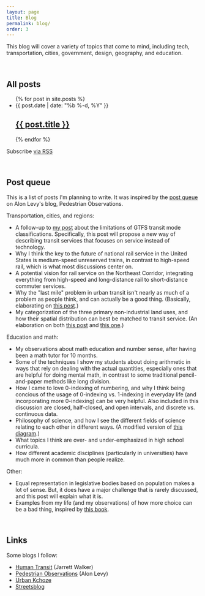 ```yaml
---
layout: page
title: Blog
permalink: blog/
order: 3
---
```



This blog will cover a variety of topics that come to mind, including tech, transportation, cities, government, design, geography, and education.

<br>

## All posts

<ul class="post-list">
{% for post in site.posts %}
    <li>
        <span class="post-meta">{{ post.date | date: "%b %-d, %Y" }}</span>
        <h2>
            <a class="post-link" href="{{ post.url | prepend: site.baseurl }}">{{ post.title }}</a>
        </h2>
    </li>
{% endfor %}
</ul>

<p class="rss-subscribe">Subscribe <a href="{{ "/feed.xml" | prepend: site.baseurl }}">via RSS</a>
</p>

<br>

## Post queue

This is a list of posts I'm planning to write. It was inspired by the [post queue](https://pedestrianobservations.wordpress.com/post-queue/) on Alon Levy's blog, Pedestrian Observations.

Transportation, cities, and regions:

* A follow-up to [my post](/2015/08/18/problem-gtfs-modes/) about the limitations of GTFS transit mode classifications. Specifically, this post will propose a new way of describing transit services that focuses on service instead of technology.
* Why I think the key to the future of national rail service in the United States is medium-speed unreserved trains, in contrast to high-speed rail, which is what most discussions center on.
* A potential vision for rail service on the Northeast Corridor, integrating everything from high-speed and long-distance rail to short-distance commuter services.
* Why the "last mile" problem in urban transit isn't nearly as much of a problem as people think, and can actually be a good thing. (Basically, elaborating on [this post](http://urbankchoze.blogspot.com/2014/11/how-i-learned-to-stop-worrying-and-love.html).)
* My categorization of the three primary non-industrial land uses, and how their spatial distribution can best be matched to transit service. (An elaboration on both [this post](http://urbankchoze.blogspot.com/2015/06/in-defense-of-use-separation.html) and [this one](https://pedestrianobservations.wordpress.com/2012/05/24/destination-centralization/).)

Education and math:

* My observations about math education and number sense, after having been a math tutor for 10 months.
* Some of the techniques I show my students about doing arithmetic in ways that rely on dealing with the actual quantities, especially ones that are helpful for doing mental math, in contrast to some traditional pencil-and-paper methods like long division. 
* How I came to love 0-indexing of numbering, and why I think being concious of the usage of 0-indexing vs. 1-indexing in everyday life (and incorporating more 0-indexing) can be very helpful. Also included in this discussion are closed, half-closed, and open intervals, and discrete vs. continuous data.
* Philosophy of science, and how I see the different fields of science relating to each other in different ways. (A modified version of [this diagram](https://commons.wikimedia.org/wiki/File:Partial_ordering_of_the_sciences_Balaban_Klein_Scientometrics2006_615-637.svg).)
* What topics I think are over- and under-emphasized in high school curricula.
* How different academic disciplines (particularly in universities) have much more in common than people realize.

Other:

* Equal representation in legislative bodies based on population makes a lot of sense. But, it does have a major challenge that is rarely discussed, and this post will explain what it is.
* Examples from my life (and my observations) of how more choice can be a bad thing, inspired by [this book](https://en.wikipedia.org/wiki/The_Paradox_of_Choice).

<br>

## Links

Some blogs I follow:

* [Human Transit](http://www.humantransit.org/) (Jarrett Walker)
* [Pedestrian Observations](http://pedestrianobservations.wordpress.com/) (Alon Levy)
* [Urban Kchoze](http://urbankchoze.blogspot.com/)
* [Streetsblog](http://www.streetsblog.org/)